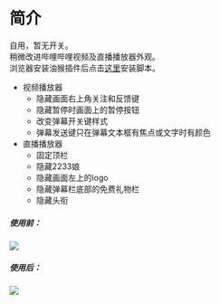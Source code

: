 # 简介

自用，暂无开关。  
稍微改进哔哩哔哩视频及直播播放器外观。  
浏览器安装油猴插件后点击[这里](https://github.com/xmfm/bilibili_player_looks/raw/master/bilibili_player_looks.user.js)安装脚本。  

- 视频播放器
    - 隐藏画面右上角关注和反馈键
    - 隐藏暂停时画面上的暂停按钮
    - 改变弹幕开关键样式
    - 弹幕发送键只在弹幕文本框有焦点或文字时有颜色
- 直播播放器
    - 固定顶栏
    - 隐藏2233娘
    - 隐藏画面左上的logo
    - 隐藏弹幕栏底部的免费礼物栏
    - 隐藏头衔

##### 使用前：  
![](http://wx3.sinaimg.cn/mw690/87155711ly1g1yv2nqj71j20ru0h5abr.jpg)
##### 使用后：  
![](http://wx1.sinaimg.cn/mw690/87155711ly1g1yv2r4nrnj20rx0h9abr.jpg)
